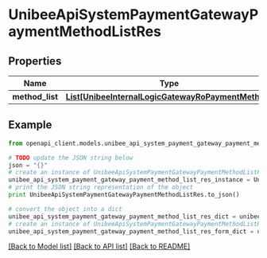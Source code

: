 # UnibeeApiSystemPaymentGatewayPaymentMethodListRes


## Properties

Name | Type | Description | Notes
------------ | ------------- | ------------- | -------------
**method_list** | [**List[UnibeeInternalLogicGatewayRoPaymentMethod]**](UnibeeInternalLogicGatewayRoPaymentMethod.md) |  | [optional] 

## Example

```python
from openapi_client.models.unibee_api_system_payment_gateway_payment_method_list_res import UnibeeApiSystemPaymentGatewayPaymentMethodListRes

# TODO update the JSON string below
json = "{}"
# create an instance of UnibeeApiSystemPaymentGatewayPaymentMethodListRes from a JSON string
unibee_api_system_payment_gateway_payment_method_list_res_instance = UnibeeApiSystemPaymentGatewayPaymentMethodListRes.from_json(json)
# print the JSON string representation of the object
print UnibeeApiSystemPaymentGatewayPaymentMethodListRes.to_json()

# convert the object into a dict
unibee_api_system_payment_gateway_payment_method_list_res_dict = unibee_api_system_payment_gateway_payment_method_list_res_instance.to_dict()
# create an instance of UnibeeApiSystemPaymentGatewayPaymentMethodListRes from a dict
unibee_api_system_payment_gateway_payment_method_list_res_form_dict = unibee_api_system_payment_gateway_payment_method_list_res.from_dict(unibee_api_system_payment_gateway_payment_method_list_res_dict)
```
[[Back to Model list]](../README.md#documentation-for-models) [[Back to API list]](../README.md#documentation-for-api-endpoints) [[Back to README]](../README.md)


